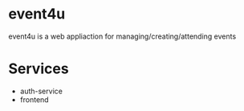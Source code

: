 # event4u
event4u is a web appliaction for managing/creating/attending events

# Services
- auth-service
- frontend